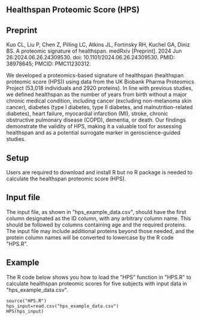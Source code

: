 ## Healthspan Proteomic Score (HPS)

## Preprint
Kuo CL, Liu P, Chen Z, Pilling LC, Atkins JL, Fortinsky RH, Kuchel GA, Diniz BS. A proteomic signature of healthspan. medRxiv [Preprint]. 2024 Jun 26:2024.06.26.24309530. doi: 10.1101/2024.06.26.24309530. PMID: 38978645; PMCID: PMC11230312.

We developed a proteomics-based signature of healthspan (healthspan proteomic score (HPS)) using data from the UK Biobank Pharma Proteomics Project (53,018 individuals and 2920 proteins). In line with previous studies, we defined healthspan as the number of years from birth without a major chronic medical condition, including cancer (excluding non-melanoma skin cancer), diabetes (type I diabetes, type II diabetes, and malnutrition-related diabetes), heart failure, myocardial infarction (MI), stroke, chronic obstructive pulmonary disease (COPD), dementia, or death. Our findings demonstrate the validity of HPS, making it a valuable tool for assessing healthspan and as a potential surrogate marker in geroscience-guided studies.

## Setup
Users are required to download and install R but no R package is needed to calculate the healthspan proteomic score (HPS).

## Input file
The input file, as shown in "hps_example_data.csv", should have the first column designated as the ID column, with any arbitrary column name. This should be followed by columns containing age and the required proteins. The input file may include additional proteins beyond those needed, and the protein column names will be converted to lowercase by the R code "HPS.R".

## Example
The R code below shows you how to load the "HPS" function in "HPS.R" to calculate healthspan proteomic scores for five subjects with input data in "hps_example_data.csv".
```
source("HPS.R")
hps_input=read.csv("hps_example_data.csv")
HPS(hps_input)
```
